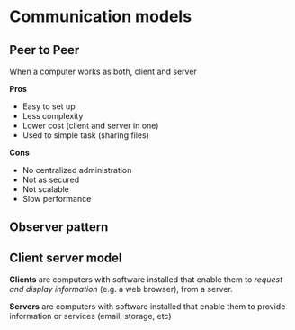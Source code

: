 # Communication models

## Peer to Peer

When a computer works as both, client and server

**Pros**
- Easy to set up
- Less complexity
- Lower cost (client and server in one)
- Used to simple task (sharing files)

**Cons**
- No centralized administration
- Not as secured
- Not scalable
- Slow performance

## Observer pattern


## Client server model

**Clients** are computers with software installed that enable them to *request and display information* (e.g. a web browser), from a server.

**Servers** are computers with software installed that enable them to provide information or services (email, storage, etc)